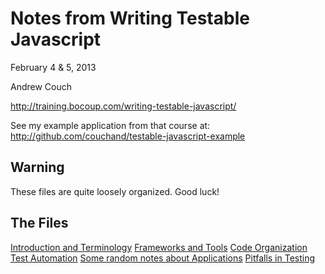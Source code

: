 Notes from Writing Testable Javascript
======================================

February 4 &amp; 5, 2013

Andrew Couch

<http://training.bocoup.com/writing-testable-javascript/>

See my example application from that course at:
<http://github.com/couchand/testable-javascript-example>

Warning
-------

These files are quite loosely organized.  Good luck!

The Files
---------

[Introduction and Terminology](http://github.com/couchand/testable-javascript-notes/blob/master/intro.md)
[Frameworks and Tools](http://github.com/couchand/testable-javascript-notes/blob/master/frameworks.md)
[Code Organization](http://github.com/couchand/testable-javascript-notes/blob/master/org.md)
[Test Automation](http://github.com/couchand/testable-javascript-notes/blob/master/automation.md)
[Some random notes about Applications](http://github.com/couchand/testable-javascript-notes/blob/master/app.md)
[Pitfalls in Testing](http://github.com/couchand/testable-javascript-notes/blob/master/pitfalls.md)

